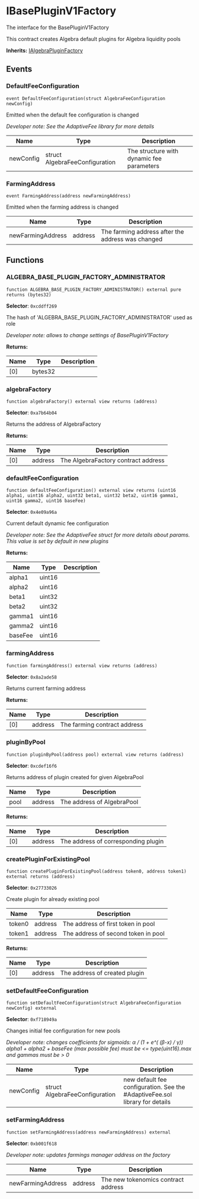 

# IBasePluginV1Factory


The interface for the BasePluginV1Factory

This contract creates Algebra default plugins for Algebra liquidity pools

**Inherits:** [IAlgebraPluginFactory](../../Core/interfaces/plugin/IAlgebraPluginFactory.md)

## Events
### DefaultFeeConfiguration

```solidity
event DefaultFeeConfiguration(struct AlgebraFeeConfiguration newConfig)
```

Emitted when the default fee configuration is changed

*Developer note: See the AdaptiveFee library for more details*

| Name | Type | Description |
| ---- | ---- | ----------- |
| newConfig | struct AlgebraFeeConfiguration | The structure with dynamic fee parameters |

### FarmingAddress

```solidity
event FarmingAddress(address newFarmingAddress)
```

Emitted when the farming address is changed

| Name | Type | Description |
| ---- | ---- | ----------- |
| newFarmingAddress | address | The farming address after the address was changed |


## Functions
### ALGEBRA_BASE_PLUGIN_FACTORY_ADMINISTRATOR

```solidity
function ALGEBRA_BASE_PLUGIN_FACTORY_ADMINISTRATOR() external pure returns (bytes32)
```
**Selector**: `0xcddff269`

The hash of &#x27;ALGEBRA_BASE_PLUGIN_FACTORY_ADMINISTRATOR&#x27; used as role

*Developer note: allows to change settings of BasePluginV1Factory*

**Returns:**

| Name | Type | Description |
| ---- | ---- | ----------- |
| [0] | bytes32 |  |

### algebraFactory

```solidity
function algebraFactory() external view returns (address)
```
**Selector**: `0xa7b64b04`

Returns the address of AlgebraFactory

**Returns:**

| Name | Type | Description |
| ---- | ---- | ----------- |
| [0] | address | The AlgebraFactory contract address |

### defaultFeeConfiguration

```solidity
function defaultFeeConfiguration() external view returns (uint16 alpha1, uint16 alpha2, uint32 beta1, uint32 beta2, uint16 gamma1, uint16 gamma2, uint16 baseFee)
```
**Selector**: `0x4e09a96a`

Current default dynamic fee configuration

*Developer note: See the AdaptiveFee struct for more details about params.
This value is set by default in new plugins*

**Returns:**

| Name | Type | Description |
| ---- | ---- | ----------- |
| alpha1 | uint16 |  |
| alpha2 | uint16 |  |
| beta1 | uint32 |  |
| beta2 | uint32 |  |
| gamma1 | uint16 |  |
| gamma2 | uint16 |  |
| baseFee | uint16 |  |

### farmingAddress

```solidity
function farmingAddress() external view returns (address)
```
**Selector**: `0x8a2ade58`

Returns current farming address

**Returns:**

| Name | Type | Description |
| ---- | ---- | ----------- |
| [0] | address | The farming contract address |

### pluginByPool

```solidity
function pluginByPool(address pool) external view returns (address)
```
**Selector**: `0xcdef16f6`

Returns address of plugin created for given AlgebraPool

| Name | Type | Description |
| ---- | ---- | ----------- |
| pool | address | The address of AlgebraPool |

**Returns:**

| Name | Type | Description |
| ---- | ---- | ----------- |
| [0] | address | The address of corresponding plugin |

### createPluginForExistingPool

```solidity
function createPluginForExistingPool(address token0, address token1) external returns (address)
```
**Selector**: `0x27733026`

Create plugin for already existing pool

| Name | Type | Description |
| ---- | ---- | ----------- |
| token0 | address | The address of first token in pool |
| token1 | address | The address of second token in pool |

**Returns:**

| Name | Type | Description |
| ---- | ---- | ----------- |
| [0] | address | The address of created plugin |

### setDefaultFeeConfiguration

```solidity
function setDefaultFeeConfiguration(struct AlgebraFeeConfiguration newConfig) external
```
**Selector**: `0xf718949a`

Changes initial fee configuration for new pools

*Developer note: changes coefficients for sigmoids: α / (1 + e^( (β-x) / γ))
alpha1 + alpha2 + baseFee (max possible fee) must be &lt;&#x3D; type(uint16).max and gammas must be &gt; 0*

| Name | Type | Description |
| ---- | ---- | ----------- |
| newConfig | struct AlgebraFeeConfiguration | new default fee configuration. See the #AdaptiveFee.sol library for details |

### setFarmingAddress

```solidity
function setFarmingAddress(address newFarmingAddress) external
```
**Selector**: `0xb001f618`



*Developer note: updates farmings manager address on the factory*

| Name | Type | Description |
| ---- | ---- | ----------- |
| newFarmingAddress | address | The new tokenomics contract address |

